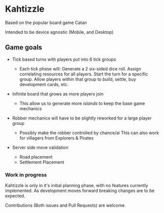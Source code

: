 # Kahtizzle

Based on the popular board game Catan

Intended to be device agnostic (Mobile, and Desktop)

## Game goals

* Tick based turns with players put into 6 tick groups
  * Each tick phase will:
      Generate a 2 six-sided dice roll.
      Assign correlating resources for all players.
      Start the turn for a specific group.
      Allow players within that group to build, settle, buy development cards, etc.

* Infinite board that grows as more players join
  * This allow us to generate more *islands* to keep the base game mechanics

* Robber mechanics will have to be slightly reworked for a large player group
  * Possibly make the robber controlled by chance/ai
    This can also work for villagers from Explorers & Pirates

* Server side move validation
  * Road placement
  * Settlement Placement

### Work in progress

Kahtizzle is only in it's initial planning phase, with no features currently
implemented. As development moves forward breaking changes are to be expected.

Contributions (Both issues and Pull Requests) are welcome.
